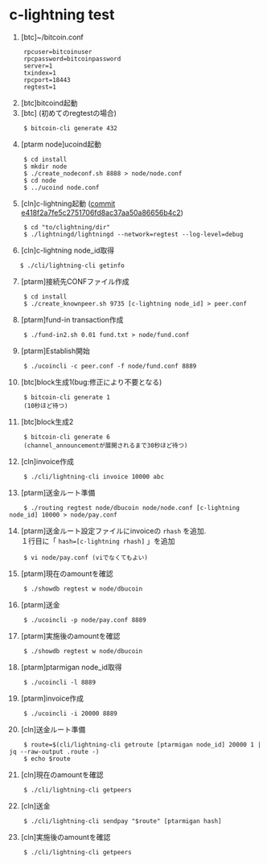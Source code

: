 c-lightning test
====

 1. [btc]~/bitcoin.conf
 ```
     rpcuser=bitcoinuser
     rpcpassword=bitcoinpassword
     server=1
     txindex=1
     rpcport=18443
     regtest=1
 ```
 
 2. [btc]bitcoind起動
 3. [btc] (初めてのregtestの場合)  
 ```
     $ bitcoin-cli generate 432
 ```
 4. [ptarm node]ucoind起動
 ```
     $ cd install
     $ mkdir node
     $ ./create_nodeconf.sh 8888 > node/node.conf
     $ cd node
     $ ../ucoind node.conf
 ```
 5. [cln]c-lightning起動 ([commit e418f2a7fe5c2751706fd8ac37aa50a86656b4c2](https://github.com/ElementsProject/lightning/commit/e418f2a7fe5c2751706fd8ac37aa50a86656b4c2))
 ```
     $ cd "to/clightning/dir"
     $ ./lightningd/lightningd --network=regtest --log-level=debug
 ```
 6. [cln]c-lightning node_id取得
 ```
    $ ./cli/lightning-cli getinfo
 ```
7. [ptarm]接続先CONFファイル作成
```
    $ cd install
    $ ./create_knownpeer.sh 9735 [c-lightning node_id] > peer.conf
```
8. [ptarm]fund-in transaction作成
```
    $ ./fund-in2.sh 0.01 fund.txt > node/fund.conf
```
9. [ptarm]Establish開始
```
    $ ./ucoincli -c peer.conf -f node/fund.conf 8889
```
10. [btc]block生成1(bug:修正により不要となる)
```
    $ bitcoin-cli generate 1
    (10秒ほど待つ)
```
11. [btc]block生成2
```
    $ bitcoin-cli generate 6
    (channel_announcementが展開されるまで30秒ほど待つ)
```
12. [cln]invoice作成
```
    $ ./cli/lightning-cli invoice 10000 abc
```
13. [ptarm]送金ルート準備
```
    $ ./routing regtest node/dbucoin node/node.conf [c-lightning node_id] 10000 > node/pay.conf
```
14. [ptarm]送金ルート設定ファイルにinvoiceの `rhash` を追加.  
１行目に「 `hash=[c-lightning rhash]` 」を追加
```
    $ vi node/pay.conf (viでなくてもよい)
```
15. [ptarm]現在のamountを確認
```
    $ ./showdb regtest w node/dbucoin
```
16. [ptarm]送金
```
    $ ./ucoincli -p node/pay.conf 8889
```
17. [ptarm]実施後のamountを確認
```
    $ ./showdb regtest w node/dbucoin
```
18. [ptarm]ptarmigan node_id取得
```
    $ ./ucoincli -l 8889
```
19. [ptarm]invoice作成
```
    $ ./ucoincli -i 20000 8889
```
20. [cln]送金ルート準備
```
    $ route=$(cli/lightning-cli getroute [ptarmigan node_id] 20000 1 | jq --raw-output .route -)
    $ echo $route
```
21. [cln]現在のamountを確認
```
    $ ./cli/lightning-cli getpeers
```
22. [cln]送金
```
    $ ./cli/lightning-cli sendpay "$route" [ptarmigan hash]
```
23. [cln]実施後のamountを確認
```
    $ ./cli/lightning-cli getpeers
```
